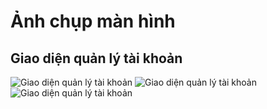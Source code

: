 # Ảnh chụp màn hình

## Giao diện quản lý tài khoản

![Giao diện quản lý tài khoản](https://drive.google.com/uc?id=11Ul_ef7LLOgiZY3CQS3HUGGsQUSS1zHJ)
![Giao diện quản lý tài khoản](https://drive.google.com/file/d/1D8201ouVa-4z_eGFmgvJRUWyuzrgbOd1)
![Giao diện quản lý tài khoản](https://drive.google.com/file/d/1LTxEgduhRVufmE-sje7fVjR-OTnT0HrS)
